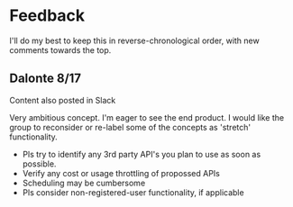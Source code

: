 # Feedback
I'll do my best to keep this in reverse-chronological order, with new comments towards the top.

## Dalonte 8/17
Content also posted in Slack

Very ambitious concept.  I'm eager to see the end product. I would like the group to reconsider or re-label some of the concepts as 'stretch' functionality.

- Pls try to identify any 3rd party API's you plan to use as soon as possible.
- Verify any cost or usage throttling of propossed APIs
- Scheduling may be cumbersome 
- Pls consider non-registered-user functionality, if applicable
